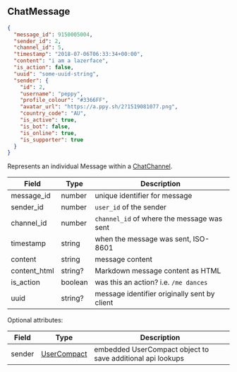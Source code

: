## ChatMessage
```json
{
  "message_id": 9150005004,
  "sender_id": 2,
  "channel_id": 5,
  "timestamp": "2018-07-06T06:33:34+00:00",
  "content": "i am a lazerface",
  "is_action": false,
  "uuid": "some-uuid-string",
  "sender": {
    "id": 2,
    "username": "peppy",
    "profile_colour": "#3366FF",
    "avatar_url": "https://a.ppy.sh/2?1519081077.png",
    "country_code": "AU",
    "is_active": true,
    "is_bot": false,
    "is_online": true,
    "is_supporter": true
  }
}
```

Represents an individual Message within a [ChatChannel](#chatchannel).

Field        | Type                         | Description
------------ | ---------------------------- | ------------------------------------------------------------
message_id   | number                       | unique identifier for message
sender_id    | number                       | `user_id` of the sender
channel_id   | number                       | `channel_id` of where the message was sent
timestamp    | string                       | when the message was sent, ISO-8601
content      | string                       | message content
content_html | string?                      | Markdown message content as HTML
is_action    | boolean                      | was this an action? i.e. `/me dances`
uuid         | string?                      | message identifier originally sent by client

Optional attributes:

Field      | Type                         | Description
---------- | ---------------------------- | ------------------------------------------------------------
sender     | [UserCompact](#usercompact)  | embedded UserCompact object to save additional api lookups
